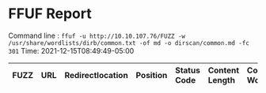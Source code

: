 # FFUF Report

  Command line : `ffuf -u http://10.10.107.76/FUZZ -w /usr/share/wordlists/dirb/common.txt -of md -o dirscan/common.md -fc 301`
  Time: 2021-12-15T08:49:49-05:00

  | FUZZ | URL | Redirectlocation | Position | Status Code | Content Length | Content Words | Content Lines | Content Type | ResultFile |
  | :- | :-- | :--------------- | :---- | :------- | :---------- | :------------- | :------------ | :--------- | :----------- |
  
